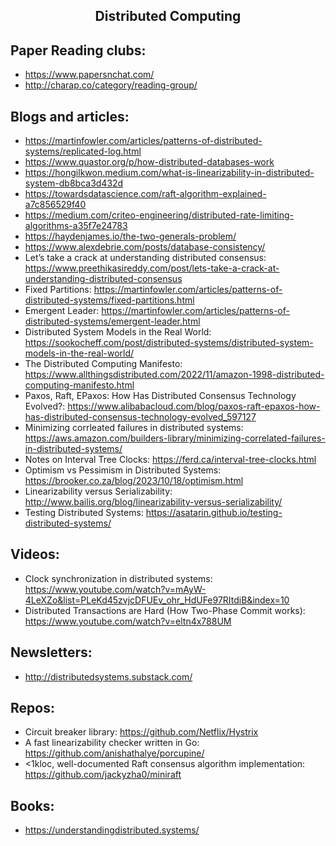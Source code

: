 <h2 align="center">Distributed Computing</h2>

## Paper Reading clubs:

- https://www.papersnchat.com/
- http://charap.co/category/reading-group/

## Blogs and articles:

- https://martinfowler.com/articles/patterns-of-distributed-systems/replicated-log.html
- https://www.quastor.org/p/how-distributed-databases-work
- https://hongilkwon.medium.com/what-is-linearizability-in-distributed-system-db8bca3d432d
- https://towardsdatascience.com/raft-algorithm-explained-a7c856529f40
- https://medium.com/criteo-engineering/distributed-rate-limiting-algorithms-a35f7e24783
- https://haydenjames.io/the-two-generals-problem/
- https://www.alexdebrie.com/posts/database-consistency/
- Let’s take a crack at understanding distributed consensus: https://www.preethikasireddy.com/post/lets-take-a-crack-at-understanding-distributed-consensus
- Fixed Partitions: https://martinfowler.com/articles/patterns-of-distributed-systems/fixed-partitions.html
- Emergent Leader: https://martinfowler.com/articles/patterns-of-distributed-systems/emergent-leader.html
- Distributed System Models in the Real World: https://sookocheff.com/post/distributed-systems/distributed-system-models-in-the-real-world/
- The Distributed Computing Manifesto: https://www.allthingsdistributed.com/2022/11/amazon-1998-distributed-computing-manifesto.html
- Paxos, Raft, EPaxos: How Has Distributed Consensus Technology Evolved?: https://www.alibabacloud.com/blog/paxos-raft-epaxos-how-has-distributed-consensus-technology-evolved_597127
- Minimizing corrleated failures in distributed systems: https://aws.amazon.com/builders-library/minimizing-correlated-failures-in-distributed-systems/
- Notes on Interval Tree Clocks: https://ferd.ca/interval-tree-clocks.html
- Optimism vs Pessimism in Distributed Systems: https://brooker.co.za/blog/2023/10/18/optimism.html
- Linearizability versus Serializability: http://www.bailis.org/blog/linearizability-versus-serializability/
- Testing Distributed Systems: https://asatarin.github.io/testing-distributed-systems/

## Videos:

- Clock synchronization in distributed systems: https://www.youtube.com/watch?v=mAyW-4LeXZo&list=PLeKd45zvjcDFUEv_ohr_HdUFe97RItdiB&index=10
- Distributed Transactions are Hard (How Two-Phase Commit works): https://www.youtube.com/watch?v=eltn4x788UM

## Newsletters:

- http://distributedsystems.substack.com/

## Repos:

- Circuit breaker library: https://github.com/Netflix/Hystrix
- A fast linearizability checker written in Go: https://github.com/anishathalye/porcupine/
- <1kloc, well-documented Raft consensus algorithm implementation: https://github.com/jackyzha0/miniraft

## Books:

- https://understandingdistributed.systems/
